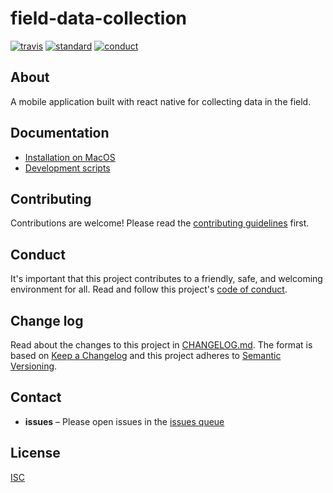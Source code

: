 # field-data-collection

[![travis][travis-image]][travis-url]
[![standard][standard-image]][standard-url]
[![conduct][conduct]][conduct-url]

[travis-image]: https://img.shields.io/travis/osmlab/field-data-collection.svg?style=flat-square
[travis-url]: https://travis-ci.org/osmlab/field-data-collection
[standard-image]: https://img.shields.io/badge/code%20style-standard-brightgreen.svg?style=flat-square
[standard-url]: http://npm.im/standard
[conduct]: https://img.shields.io/badge/code%20of%20conduct-contributor%20covenant-green.svg?style=flat-square
[conduct-url]: CONDUCT.md

## About

A mobile application built with react native for collecting data in the field.

## Documentation

- [Installation on MacOS](docs/install-macos.md)
- [Development scripts](docs/dev-scripts.md)

## Contributing

Contributions are welcome! Please read the [contributing guidelines](CONTRIBUTING.md) first.

## Conduct

It's important that this project contributes to a friendly, safe, and welcoming environment for all. Read and follow this project's [code of conduct](CONDUCT.md).

## Change log

Read about the changes to this project in [CHANGELOG.md](CHANGELOG.md). The format is based on [Keep a Changelog](http://keepachangelog.com/) and this project adheres to [Semantic Versioning](http://semver.org/).

## Contact

- **issues** – Please open issues in the [issues queue](https://github.com/osmlab/field-data-collection/issues)

## License

[ISC](LICENSE.md)
